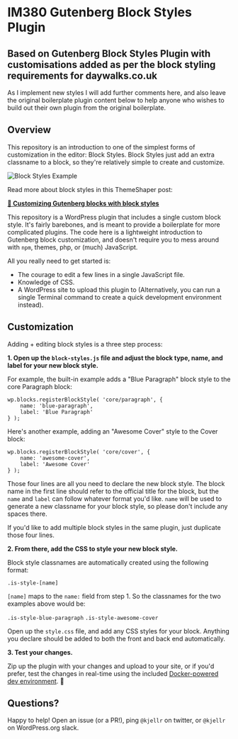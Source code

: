 # IM380 Gutenberg Block Styles Plugin

## Based on Gutenberg Block Styles Plugin with customisations added as per the block styling requirements for daywalks.co.uk
As I implement new styles I will add further comments here, and also leave the original boilerplate plugin content below to help anyone who wishes to build out their own plugin from the original boilerplate.

## Overview

This repository is an introduction to one of the simplest forms of customization in the editor: Block Styles. Block Styles just add an extra classname to a block, so they're relatively simple to create and customize. 

![Block Styles Example](https://cldup.com/xpyaqSiB3h-3000x3000.png)

Read more about block styles in this ThemeShaper post: 

[**📄 Customizing Gutenberg blocks with block styles**](https://themeshaper.com/2019/02/15/customizing-gutenberg-blocks-with-block-styles/)

This repository is a WordPress plugin that includes a single custom block style. It's fairly barebones, and is meant to provide a boilerplate for more complicated plugins. The code here is a lightweight introduction to Gutenberg block customization, and doesn't require you to mess around with `npm`, themes, php, or (much) JavaScript. 

All you really need to get started is: 

- The courage to edit a few lines in a single JavaScript file. 
- Knowledge of CSS.
- A WordPress site to upload this plugin to (Alternatively, you can run a single Terminal command to create a quick development environment instead).  

## Customization

Adding + editing block styles is a three step process: 

**1. Open up the `block-styles.js` file and adjust the block type, name, and label for your new block style.**

For example, the built-in example adds a "Blue Paragraph" block style to the core Paragraph block: 

```
wp.blocks.registerBlockStyle( 'core/paragraph', {
	name: 'blue-paragraph',
	label: 'Blue Paragraph'
} );
```

Here's another example, adding an "Awesome Cover" style to the Cover block: 

```
wp.blocks.registerBlockStyle( 'core/cover', {
	name: 'awesome-cover',
	label: 'Awesome Cover'
} );
```

Those four lines are all you need to declare the new block style. The block name in the first line should refer to the official title for the block, but the `name` and `label` can follow whatever format you'd like. `name` will be used to generate a new classname for your block style, so please don't include any spaces there. 

If you'd like to add multiple block styles in the same plugin, just duplicate those four lines.

**2. From there, add the CSS to style your new block style.**

Block style classnames are automatically created using the following format: 

`.is-style-[name]`

`[name]` maps to the `name:` field from step 1. So the classnames for the two examples above would be: 

`.is-style-blue-paragraph`
`.is-style-awesome-cover`

Open up the `style.css` file, and add any CSS styles for your block. Anything you declare should be added to both the front and back end automatically.

**3. Test your changes.**

Zip up the plugin with your changes and upload to your site, or if you'd prefer, test the changes in real-time using the included [Docker-powered dev environment](DOCKER.md). 🎉

## Questions? 

Happy to help! Open an issue (or a PR!), ping `@kjellr` on twitter, or `@kjellr` on WordPress.org slack. 
